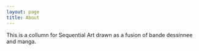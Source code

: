 ```yaml
---
layout: page
title: About
---
```

This is a collumn for Sequential Art drawn as a fusion of bande dessinnee and manga.
